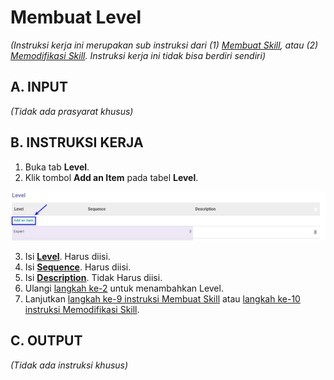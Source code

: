 # Membuat Level

*(Instruksi kerja ini merupakan sub instruksi dari (1) [Membuat Skill](./membuat.md), atau (2) [Memodifikasi Skill](./memodifikasi.md). Instruksi kerja ini tidak bisa berdiri sendiri)*

## A. INPUT

*(Tidak ada prasyarat khusus)*

## B. INSTRUKSI KERJA

1. Buka tab **Level**.
2. <a name="l2">Klik</a> tombol **Add an Item** pada tabel **Level**.

![](../../img/skills/tombol-create-level.png)

3. Isi **[Level](./penjelasan.md#field-level)**. Harus diisi.
4. Isi **[Sequence](./penjelasan.md#field-sequence)**. Harus diisi.
5. Isi **[Description](./penjelasan.md#field-description)**. Tidak Harus diisi.
6. Ulangi [langkah ke-2](#l2) untuk menambahkan Level.
7. Lanjutkan [langkah ke-9 instruksi Membuat Skill](./membuat.md#l9) atau [langkah ke-10 instruksi Memodifikasi Skill](./memodifikasi.md#l10).

## C. OUTPUT

*(Tidak ada instruksi khusus)*
